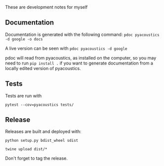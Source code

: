 
These are development notes for myself

## Documentation

Documentation is generated with the following command:
`pdoc pyacoustics -d google -o docs`

A live version can be seen with
`pdoc pyacoustics -d google`

pdoc will read from pyacoustics, as installed on the computer, so you may need to run `pip install .` if you want to generate documentation from a locally edited version of pyacoustics.

## Tests

Tests are run with

`pytest --cov=pyacoustics tests/`

## Release

Releases are built and deployed with:

`python setup.py bdist_wheel sdist`

`twine upload dist/*`

Don't forget to tag the release.
